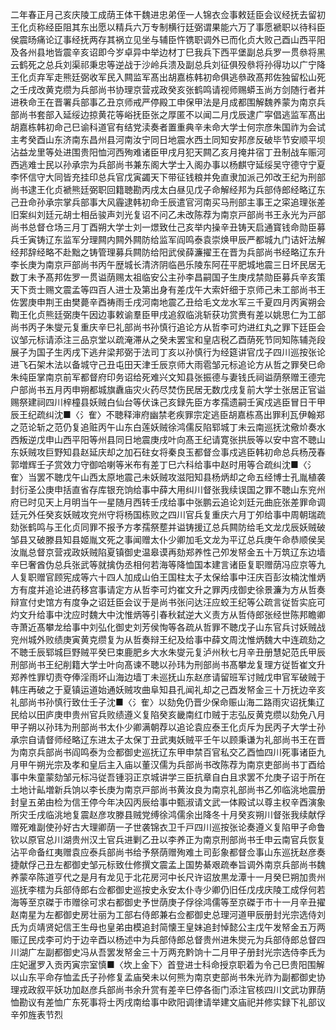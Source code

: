 <!-- { "loadSidebar": true } -->

二年春正月己亥庆陵工成荫王体干魏进忠弟侄一人锦衣佥事敕廷臣会议经抚去留初王化贞称经臣阻其东出愿以精兵六万专制横行廷弼谓果能六万了事愿褫职以待科臣侯震旸痛论辽事经抚两存其祸立见坐与辅臣忤镌职调外已而化贞大败己酉山西平阳及各州县地皆震辛亥诏即今岁卓异中举边材丁巳我兵下西平堡副总兵罗一贯叅将黑云鹤死之总兵刘渠祁秉忠等逆战于沙岭兵溃及副总兵刘征俱殁叅将孙得功以广宁降王化贞弃军走熊廷弼收军民入闗监军髙出胡嘉栋韩初命俱逃叅政髙邦佐独留松山死之壬戌改黄克缵为兵部尚书协理京营戎政癸亥张鹤鸣请视师赐蟒玉尚方剑随行者并进秩命王在晋署兵部事乙丑京师戒严停殿工申保甲法是月成都围解魏养蒙为南京兵部尚书套部入延绥边掠黄花等峪抚臣张之厚匿不以闻二月戊辰逮广寜倡逃监军髙出胡嘉栋韩初命己巳谕科道官有结党渎奏者置重典辛未命大学士何宗彦朱国祚为会试主考癸酉山东济南东昌州县河南汝宁同日地震水西土同知安邦彦反破毕节安顺平坝沾益龙里等处进围贵阳恤河西殉难诸臣甲戌月犯天闗乙亥月掩井宿丁丑制战车赈河西逃难士民以孙承宗为兵部尚书兼东阁大学士入阁办事以杨麒守延绥吴守德守宁夏李怀信守大同皆充挂印总兵官戊寅蠲天下带征钱粮并免直隶加派己夘改王纪为刑部尚书逮王化贞褫熊廷弼职回籍聴勘丙戌太白昼见戊子命解经邦为兵部侍郎经略辽东己丑命孙承宗掌兵部事大风霾逮韩初命壬辰遣官河南买马刑部主事王之寀追理张差旧案纠刘廷元胡士相岳骏声刘光复诏不问乙未改陈荐为南京戸部尚书王永光为戸部尚书总督仓场三月丁酉朔大学士刘一燝致仕己亥举内操辛丑铸天启通寳钱命勋臣募兵壬寅铸辽东监军分理闗内闗外闗防给监军阎鸣泰袁崇焕甲辰严都城九门诘奸法解经邦辞经略不赴黜之铸管理募兵闗防给阳武侯薛濂擢王在晋为兵部尚书经略辽东升李长庚为南京戸部尚书丙午歴城长清济阴临邑乐陵东阿茌平肥城地震三日坏民居无数丁未予髙邦佐罗一贯谥荫赐太祖临安公主孙李昌嗣国子生庚戌禁勋臣募兵辛亥策天下贡士赐文震孟等四百人进士及第出身有差戊午大索奸细于京师己未工部尚书王佐罢庚申荆王由樊薨辛酉祷雨壬戌河南地震乙丑给毛文龙水军三千夏四月丙寅朔会鞫王化贞熊廷弼庚午因边事敕谕羣臣甲戌追叙临洮斩获功赏赉有差以姚思仁为工部尚书丙子朱燮元复重庆辛巳礼部尚书孙慎行追论方从哲李可灼进红丸之罪下廷臣会议邹元标请添注三品京堂以疏淹滞从之癸未罢宝和皇店税乙酉荫死节同知陈辅尧段展子为国子生丙戌下逃弁梁邦弼于法司丁亥以孙慎行为经筵讲官戊子四川巡按张论进飞石架木法以备城守己丑屯田天津壬辰京师大雨雹邹元标追论方从哲之罪癸巳命朱纯臣掌南京前军都督府印务诏给死难兴文知县张振德与妻钱氏祠谥荫祭赠王德完户部尚书五月丙申朔都城旗纛庙灾火药尽焚伤民居无数戊戌复前大学士张居正官谥赐祭建祠四川梓橦县妖贼白仙台等伏诛己亥録先臣方孝孺遗嗣壬寅戍逃臣冒日干甲辰王纪疏纠沈■〈氵隺〉不聴释渖府幽禁老疾罪宗定逃臣胡嘉栋髙出罪利瓦伊翰郑之范论斩之范仍复追赃丙午山东白莲妖贼徐鸿儒反陷郓城丁未云南巡抚沈儆炌奏水西叛逆戊申山西平阳等州县同日地震庚戌叶向髙王纪请寛张拱辰等以安中宫不聴山东妖贼攻巨野知县赵延庆却之加石砫女将秦良玉都督佥事戍逃臣韩初命总兵杨茂春郭増辉壬子赏效力守御哈喇等米布有差丁巳六科给事中赵时用等合疏纠沈■〈氵隺〉当罢不聴戊午山西太原地震己未妖贼攻滋阳知县杨炳却之命五经博士孔胤植袭封衍圣公庚申括直省存库银充饷给事中薛大用纠川督张我续误国之罪不聴山东兖州府已时见天上月明当午一星随月西转壬戌给事中张鹏云追论刘廷元曲庇张差罪命调廷元外任癸亥妖贼攻兖州守将杨国栋败之四川官兵复重庆六月丁夘给事中周朝瑞疏劾张鹤鸣与王化贞同罪不报予方孝孺祭塟并谥铸援辽总兵闗防给毛文龙戊辰妖贼破邹县又破滕县知县姬胤文死之事闻赠太仆少卿加毛文龙为平辽总兵庚午命恭顺侯吴汝胤总督京营戎政妖贼陷夏镇御史温皋谟再劾郑养性己夘发帑金五十万筑辽东边墙辛巳奢酋伪总兵张武等就擒伪丞相何若海等降恤国本建言诸臣复职赠荫冯应京等九人复职赠官顾宪成等六十四人加成山伯王国柱太子太保给事中汪庆百彭汝楠沈惟炳方有度并追论进药移宫事请定方从哲李可灼崔文升之罪丙戌御史徐景濂为方从哲奏辩宣付史馆方有度争之诏廷臣会议于是尚书张问达汪应蛟王纪等公疏言従哲实庇可灼文升给事中沈应时魏大中沈惟炳等引春秋弑逆大义责方从哲侍郎张经世陈邦瞻卿寺萧近髙攀龙给事中刘弘化御史刘芳侯恂等各疏从哲罪不聴戊子山东官兵讨妖贼战兖州城外败绩庚寅黄克缵复为从哲奏辩王纪及给事中薛文周沈惟炳魏大中连疏劾之不聴壬辰郓城巨野贼平癸巳束鹿肥乡大水朱燮元复泸州秋七月辛丑册慧妃范氏甲辰刑部尚书王纪削籍大学士叶向髙谏不聴以孙玮为刑部尚书髙攀龙复理方従哲崔文升郑养性罪切责夺俸淫雨坏山海边墙丁未巡抚山东赵彦请留班军讨贼戊申官军破贼于韩庄再破之于夏镇运道始通妖贼攻曲阜知县孔闻礼却之己酉发帑金三十万抚边辛亥礼部尚书孙慎行致仕壬子沈■〈氵隺〉以劾免仍晋少保命赈山海二路雨灾诏抚集辽民给以田庐庚申贵州官兵败绩遵义复陷癸亥畿南红巾贼于志弘反黄克缵以劾免八月甲子朔以孙玮为刑部尚书太仆少卿满朝荐以追论袁应泰王化贞斥为民丙子大学士孙承宗自请督师经略辽东进太子太保丁丑武夷妖贼平壬午以顾秉谦为礼部尚书王在晋为南京兵部尚书阎鸣泰为佥都御史巡抚辽东甲申禁百官私交乙酉恤四川死事诸臣九月甲午朔光宗及孝和皇后主入庙以董汉儒为兵部尚书改陈荐为南京吏部尚书丁酉给事中朱童蒙劾邹元标冯従吾锺羽正京城讲学三臣抗章自白且求罢不允庚子诏于所在土地计畆増新兵饷以李长庚为南京戸部尚书黄汝良为南京礼部尚书乙夘临洮地震册封皇五弟由检为信王停今年决囚丙辰给事中甄淑请文武一体殿试以尊主权辛酉演象所灾壬戌临洮地复震赵彦攻滕县贼党缚徐鸿儒余出降冬十月癸亥朔川督张我续献俘赠死难副使孙好古大理卿荫一子世袭锦衣卫千戸四川巡按张论奏遵义复陷甲子命鲁钦以原官总川湖贵州汉土官兵进剿乙丑以李养正为南京刑部尚书壬申云南官兵恢复沾平命备红夷赠袁应泰兵部尚书给予祭荫赠殉难土司彭象都督佥事山东巡抚赵彦奏捷献俘己丑左都御史邹元标致仕修撰文震孟上国势綦艰疏奉旨调外南京兵部尚书魏养蒙卒陈道亨代之是月有龙见于北花房河中长尺许诏放黒龙潭十一月癸巳朔加贵州巡抚李橒为兵部侍郎右佥都御史巡按史永安太仆寺少卿仍旧任戊戌庆陵工成俘何若海等至京磔于市赠徐可求右都御史予世荫庚子俘徐鸿儒等至京磔于市十一月辛丑擢赵南星为左都御史房壮丽为工部右侍郎兼右佥都御史总理河道甲辰册封光宗选侍刘氏为贞靖贤妃信王生母也皇弟由模追封简懐王皇妹追封悼懿公主戊午发帑金五万两赈辽民戍李可灼于边辛酉以杨述中为兵部侍郎总督贵州进朱爕元为兵部侍郎总督四川湖广左副都御史冯从吾罢发帑金三十万两充黔饷十二月甲子册封光宗选侍李氏为庄妃暹罗入贡丙寅宗室慎■〈坎上金下〉首登进士科命授京职着为令己巳贵阳围解以山东平命存恤孟氏子孙修复孟庙癸未以何熊为南京吏部尚书朱光祚为副都御史协理戎政叙平妖功加赵彦兵部尚书余升赏有差辛巳停各衙门添注官核四川文武功罪荫恤勘议有差恤广东死事将士丙戌南给事中欧阳调律请举建文庙祀并修实録下礼部议辛夘旌表节烈


